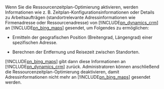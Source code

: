 Wenn Sie die Ressourcenzeitplan-Optimierung aktivieren, werden Informationen wie z. B. Zeitplan-Konfigurationsinformationen oder Details zu Arbeitsaufträgen (standortrelevante Adressinformationen wie Firmenadresse oder Ressourcenadresse) von [!INCLUDE[pn_dynamics_crm](pn-dynamics-crm.md)] an [!INCLUDE[pn_bing_maps](pn-bing-maps.md)] gesendet, um Folgendes zu ermöglichen:  
  
-   Ermitteln der geografischen Position (Breitengrad, Längengrad) einer spezifischen Adresse.  
  
-   Berechnen der Entfernung und Reisezeit zwischen Standorten.  
  
 [!INCLUDE[pn_bing_maps](pn-bing-maps.md)] gibt dann diese Informationen an [!INCLUDE[pn_dynamics_crm](pn-dynamics-crm.md)] zurück.  Administratoren können anschließend die Ressourcenzeitplan-Optimierung deaktivieren, damit Adressinformationen nicht mehr an [!INCLUDE[pn_bing_maps](pn-bing-maps.md)] gesendet werden.